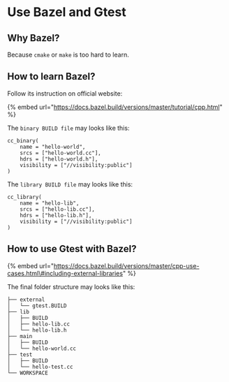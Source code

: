 # Use Bazel and Gtest

## Why Bazel?

Because `cmake` or `make` is too hard to learn.

## How to learn Bazel?

Follow its instruction on official website: 

{% embed url="https://docs.bazel.build/versions/master/tutorial/cpp.html" %}

The `binary BUILD file` may looks like this:

```text
cc_binary(
    name = "hello-world",
    srcs = ["hello-world.cc"],
    hdrs = ["hello-world.h"],
    visibility = ["//visibility:public"]
)
```

The `library BUILD file` may looks like this:

```text
cc_library(
    name = "hello-lib",
    srcs = ["hello-lib.cc"],
    hdrs = ["hello-lib.h"],
    visibility = ["//visibility:public"]
)
```

## How to use Gtest with Bazel?

{% embed url="https://docs.bazel.build/versions/master/cpp-use-cases.html\#including-external-libraries" %}

The final folder structure may looks like this:

```text
├── external
│   └── gtest.BUILD
├── lib
│   ├── BUILD
│   ├── hello-lib.cc
│   └── hello-lib.h
├── main
│   ├── BUILD
│   └── hello-world.cc
├── test
│   ├── BUILD
│   └── hello-test.cc
└── WORKSPACE
```

